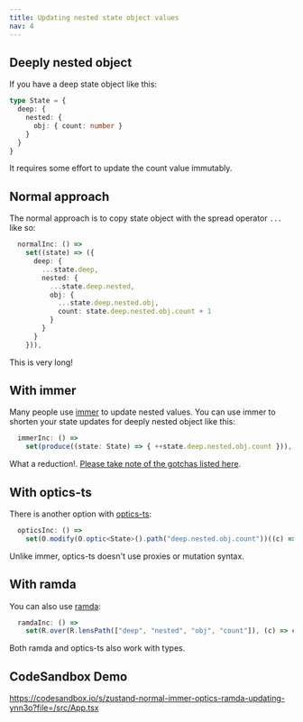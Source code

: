 ```yaml
---
title: Updating nested state object values
nav: 4
---
```


## Deeply nested object

If you have a deep state object like this:

```ts
type State = {
  deep: {
    nested: {
      obj: { count: number }
    }
  }
}
```

It requires some effort to update the count value immutably.

## Normal approach

The normal approach is to copy state object with the spread operator `...` like so:

```ts
  normalInc: () =>
    set((state) => ({
      deep: {
        ...state.deep,
        nested: {
          ...state.deep.nested,
          obj: {
            ...state.deep.nested.obj,
            count: state.deep.nested.obj.count + 1
          }
        }
      }
    })),
```

This is very long!

## With immer

Many people use [immer](https://github.com/immerjs/immer) to update nested values. You can use immer to shorten your state updates for deeply nested object like this:

```ts
  immerInc: () =>
    set(produce((state: State) => { ++state.deep.nested.obj.count })),
```

What a reduction!. [Please take note of the gotchas listed here](./gotchas.md).

## With optics-ts

There is another option with [optics-ts](https://github.com/akheron/optics-ts/):

```ts
  opticsInc: () =>
    set(O.modify(O.optic<State>().path("deep.nested.obj.count"))((c) => c + 1)),
```

Unlike immer, optics-ts doesn't use proxies or mutation syntax.

## With ramda

You can also use [ramda](https://ramdajs.com/):

```ts
  ramdaInc: () =>
    set(R.over(R.lensPath(["deep", "nested", "obj", "count"]), (c) => c + 1)),
```

Both ramda and optics-ts also work with types.

## CodeSandbox Demo

https://codesandbox.io/s/zustand-normal-immer-optics-ramda-updating-ynn3o?file=/src/App.tsx
